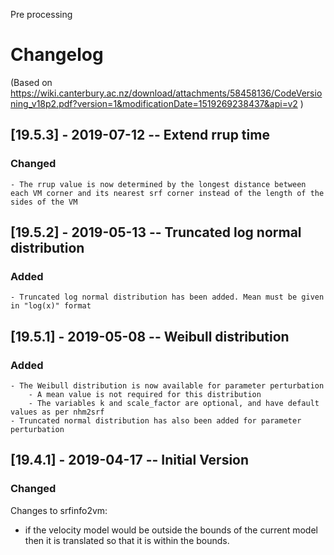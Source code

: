 Pre processing
# Changelog
(Based on https://wiki.canterbury.ac.nz/download/attachments/58458136/CodeVersioning_v18p2.pdf?version=1&modificationDate=1519269238437&api=v2 )

## [19.5.3] - 2019-07-12 -- Extend rrup time
### Changed
    - The rrup value is now determined by the longest distance between each VM corner and its nearest srf corner instead of the length of the sides of the VM 

## [19.5.2] - 2019-05-13 -- Truncated log normal distribution
### Added
    - Truncated log normal distribution has been added. Mean must be given in "log(x)" format 

## [19.5.1] - 2019-05-08 -- Weibull distribution
### Added
    - The Weibull distribution is now available for parameter perturbation
        - A mean value is not required for this distribution
        - The variables k and scale_factor are optional, and have default values as per nhm2srf
    - Truncated normal distribution has also been added for parameter perturbation

## [19.4.1] - 2019-04-17 -- Initial Version
### Changed
Changes to srfinfo2vm:
- if the velocity model would be outside the bounds of the current model then it is translated so that it is within the bounds.

